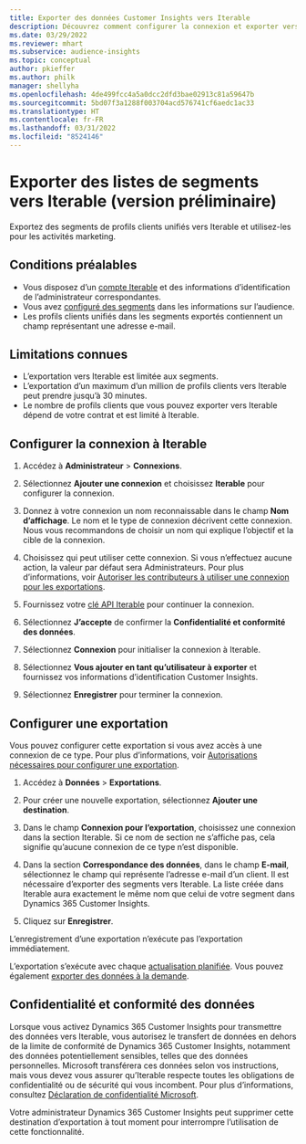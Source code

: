 ```yaml
---
title: Exporter des données Customer Insights vers Iterable
description: Découvrez comment configurer la connexion et exporter vers Iterable.
ms.date: 03/29/2022
ms.reviewer: mhart
ms.subservice: audience-insights
ms.topic: conceptual
author: pkieffer
ms.author: philk
manager: shellyha
ms.openlocfilehash: 4de499fcc4a5a0dcc2dfd3bae02913c81a59647b
ms.sourcegitcommit: 5bd07f3a1288f003704acd576741cf6aedc1ac33
ms.translationtype: HT
ms.contentlocale: fr-FR
ms.lasthandoff: 03/31/2022
ms.locfileid: "8524146"
---
```

# <a name="export-segment-lists-to-iterable-preview"></a>Exporter des listes de segments vers Iterable (version préliminaire)

Exportez des segments de profils clients unifiés vers Iterable et utilisez-les pour les activités marketing.

## <a name="prerequisites"></a>Conditions préalables

-   Vous disposez d’un [compte Iterable](https://iterable.com/) et des informations d’identification de l’administrateur correspondantes.
-   Vous avez [configuré des segments](segments.md) dans les informations sur l’audience.
-   Les profils clients unifiés dans les segments exportés contiennent un champ représentant une adresse e-mail.

## <a name="known-limitations"></a>Limitations connues

- L’exportation vers Iterable est limitée aux segments.
- L’exportation d’un maximum d’un million de profils clients vers Iterable peut prendre jusqu’à 30 minutes. 
- Le nombre de profils clients que vous pouvez exporter vers Iterable dépend de votre contrat et est limité à Iterable.

## <a name="set-up-connection-to-iterable"></a>Configurer la connexion à Iterable

1. Accédez à **Administrateur** > **Connexions**.

1. Sélectionnez **Ajouter une connexion** et choisissez **Iterable** pour configurer la connexion.

1. Donnez à votre connexion un nom reconnaissable dans le champ **Nom d’affichage**. Le nom et le type de connexion décrivent cette connexion. Nous vous recommandons de choisir un nom qui explique l’objectif et la cible de la connexion.

1. Choisissez qui peut utiliser cette connexion. Si vous n’effectuez aucune action, la valeur par défaut sera Administrateurs. Pour plus d’informations, voir [Autoriser les contributeurs à utiliser une connexion pour les exportations](connections.md#allow-contributors-to-use-a-connection-for-exports).

1. Fournissez votre [clé API Iterable](https://support.iterable.com/hc/en-us/articles/360043464871) pour continuer la connexion. 

1. Sélectionnez **J’accepte** de confirmer la **Confidentialité et conformité des données**.

1. Sélectionnez **Connexion** pour initialiser la connexion à Iterable.

1. Sélectionnez **Vous ajouter en tant qu’utilisateur à exporter** et fournissez vos informations d’identification Customer Insights.

1. Sélectionnez **Enregistrer** pour terminer la connexion.

## <a name="configure-an-export"></a>Configurer une exportation

Vous pouvez configurer cette exportation si vous avez accès à une connexion de ce type. Pour plus d’informations, voir [Autorisations nécessaires pour configurer une exportation](export-destinations.md#set-up-a-new-export).

1. Accédez à **Données** > **Exportations**.

1. Pour créer une nouvelle exportation, sélectionnez **Ajouter une destination**.

1. Dans le champ **Connexion pour l’exportation**, choisissez une connexion dans la section Iterable. Si ce nom de section ne s’affiche pas, cela signifie qu’aucune connexion de ce type n’est disponible.

3. Dans la section **Correspondance des données**, dans le champ **E-mail**, sélectionnez le champ qui représente l’adresse e-mail d’un client. Il est nécessaire d’exporter des segments vers Iterable. La liste créée dans Iterable aura exactement le même nom que celui de votre segment dans Dynamics 365 Customer Insights.

1. Cliquez sur **Enregistrer**.

L’enregistrement d’une exportation n’exécute pas l’exportation immédiatement.

L’exportation s’exécute avec chaque [actualisation planifiée](system.md#schedule-tab). Vous pouvez également [exporter des données à la demande](export-destinations.md#run-exports-on-demand). 


## <a name="data-privacy-and-compliance"></a>Confidentialité et conformité des données

Lorsque vous activez Dynamics 365 Customer Insights pour transmettre des données vers Iterable, vous autorisez le transfert de données en dehors de la limite de conformité de Dynamics 365 Customer Insights, notamment des données potentiellement sensibles, telles que des données personnelles. Microsoft transférera ces données selon vos instructions, mais vous devez vous assurer qu’Iterable respecte toutes les obligations de confidentialité ou de sécurité qui vous incombent. Pour plus d’informations, consultez [Déclaration de confidentialité Microsoft](https://go.microsoft.com/fwlink/?linkid=396732).

Votre administrateur Dynamics 365 Customer Insights peut supprimer cette destination d’exportation à tout moment pour interrompre l’utilisation de cette fonctionnalité.

